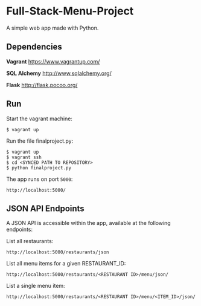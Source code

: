 # Full-Stack-Menu-Project

A simple web app made with Python.

## Dependencies

**Vagrant**
https://www.vagrantup.com/

**SQL Alchemy**
http://www.sqlalchemy.org/

**Flask**
http://flask.pocoo.org/

## Run

Start the vagrant machine:

```
$ vagrant up
```

Run the file finalproject.py:

```
$ vagrant up
$ vagrant ssh
$ cd <SYNCED PATH TO REPOSITORY>
$ python finalproject.py
```

The app runs on port `5000`:

```
http://localhost:5000/
```

## JSON API Endpoints

A JSON API is accessible within the app, available at the following endpoints:

List all restaurants:

```
http://localhost:5000/restaurants/json
```

List all menu items for a given RESTAURANT_ID:

```
http://localhost:5000/restaurants/<RESTAURANT ID>/menu/json/
```

List a single menu item:

```
http://localhost:5000/restaurants/<RESTAURANT ID>/menu/<ITEM_ID>/json/
```

